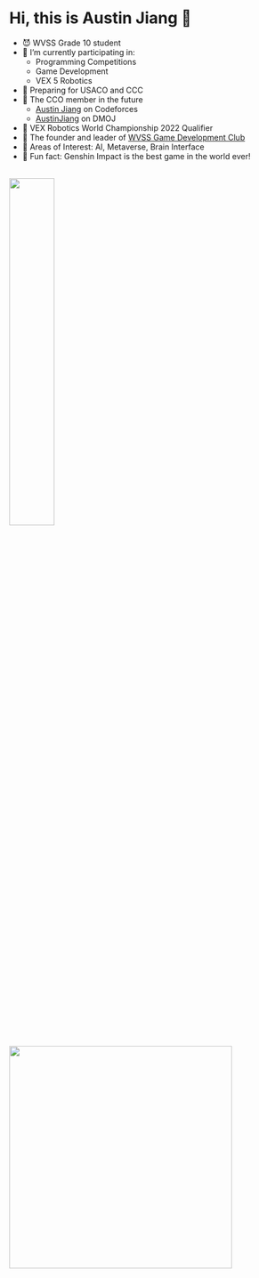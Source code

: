 # Hi, this is Austin Jiang 👋

- 😈 WVSS Grade 10 student
- 🔭 I’m currently participating in:
  - Programming Competitions
  - Game Development
  - VEX 5 Robotics
- 🏅 Preparing for USACO and CCC
- 💪 The CCO member in the future
  - [Austin Jiang](https://codeforces.com/profile/Austin_Jiang) on Codeforces
  - [AustinJiang](https://dmoj.ca/user/AustinJiang) on DMOJ
- 🤖 VEX Robotics World Championship 2022 Qualifier
- 👾 The founder and leader of [WVSS Game Development Club](https://github.com/Game-Development-Club-WVSS)
- 🥸 Areas of Interest: AI, Metaverse, Brain Interface
- 👻 Fun fact: Genshin Impact is the best game in the world ever!

<br>

<img src="https://github-readme-stats.vercel.app/api/top-langs/?username=AustinBoyuJiang&layout=compact&langs_count=6&theme=tokyonight" style="width:40%"/>

<br>

<img src="https://media.giphy.com/media/Dh5q0sShxgp13DwrvG/giphy.gif" width="400"/>
